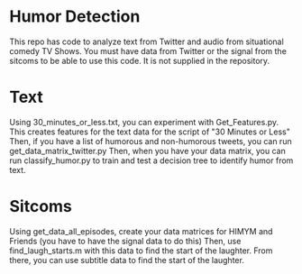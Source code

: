 # Humor Detection
This repo has code to analyze text from Twitter and audio from situational comedy TV Shows. You must have data from Twitter or the signal from the sitcoms to be able to use this code. It is not supplied in the repository.

# Text
Using 30_minutes_or_less.txt, you can experiment with Get_Features.py. This creates features for the text data for the script of "30 Minutes or Less"
Then, if you have a list of humorous and non-humorous tweets, you can run get_data_matrix_twitter.py
Then, when you have your data matrix, you can run classify_humor.py to train and test a decision tree to identify humor from text.

# Sitcoms
Using get_data_all_episodes, create your data matrices for HIMYM and Friends (you have to have the signal data to do this)
Then, use find_laugh_starts.m with this data to find the start of the laughter. From there, you can use subtitle data to find the start of the laughter.
